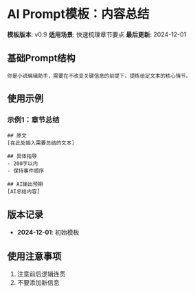 # AI Prompt模板：内容总结

**模板版本**: v0.9
**适用场景**: 快速梳理章节要点
**最后更新**: 2024-12-01

## 基础Prompt结构

```
你是小说编辑助手，需要在不改变关键信息的前提下，提炼给定文本的核心情节。
```

## 使用示例

### 示例1：章节总结
```
## 原文
[在此处插入需要总结的文本]

## 具体指导
- 200字以内
- 保持事件顺序

## AI输出预期
[AI总结内容]
```

## 版本记录
- **2024-12-01**: 初始模板

## 使用注意事项
1. 注意前后逻辑连贯
2. 不要添加新信息
